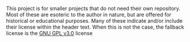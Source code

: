 This project is for smaller projects that do not need their own repository. Most of these are esoteric to the author in nature, but are offered for historical or educational purposes. Many of these indicate and/or include their license within the header text. When this is not the case, the fallback license is the <a href="https://www.gnu.org/licenses/gpl-3.0">GNU GPL v3.0</a> license
